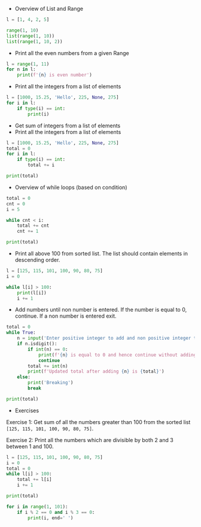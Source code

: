 * Overview of List and Range
```python
l = [1, 4, 2, 5]

range(1, 10)
list(range(1, 10))
list(range(1, 10, 2))
```
* Print all the even numbers from a given Range
```python
l = range(1, 11)
for n in l:
    print(f'{n} is even number')
```
* Print all the integers from a list of elements
```python
l = [1000, 15.25, 'Hello', 225, None, 275]
for i in l:
    if type(i) == int:
        print(i)
```
* Get sum of integers from a list of elements
* Print all the integers from a list of elements
```python
l = [1000, 15.25, 'Hello', 225, None, 275]
total = 0
for i in l:
    if type(i) == int:
        total += i

print(total)
```
* Overview of while loops (based on condition)
```python
total = 0
cnt = 0
i = 5

while cnt < i:
    total += cnt
    cnt += 1

print(total)
```
* Print all above 100 from sorted list. The list should contain elements in descending order.
```python
l = [125, 115, 101, 100, 90, 80, 75]
i = 0

while l[i] > 100:
    print(l[i])
    i += 1
```
* Add numbers until non number is entered. If the number is equal to 0, continue. If a non number is entered exit.
```python
total = 0
while True:
    n = input('Enter positive integer to add and non positive integer to exit: ')
    if n.isdigit():
        if int(n) == 0:
            print(f'{n} is equal to 0 and hence continue without adding')
            continue
        total += int(n)
        print(f'Updated total after adding {n} is {total}')
    else:
        print('Breaking')
        break

print(total)
```
* Exercises

Exercise 1: Get sum of all the numbers greater than 100 from the sorted list `[125, 115, 101, 100, 90, 80, 75]`.

Exercise 2: Print all the numbers which are divisible by both 2 and 3 between 1 and 100.

```python
l = [125, 115, 101, 100, 90, 80, 75]
i = 0
total = 0
while l[i] > 100:
    total += l[i]
    i += 1

print(total)
```

```python
for i in range(1, 101):
    if i % 2 == 0 and i % 3 == 0:
        print(i, end=' ')
```